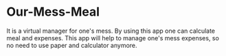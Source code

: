 # Our-Mess-Meal
It is a virtual manager for one's mess. By using this app one can calculate meal and expenses. This app will help to manage one's mess expenses, so no need to use paper and calculator anymore.
